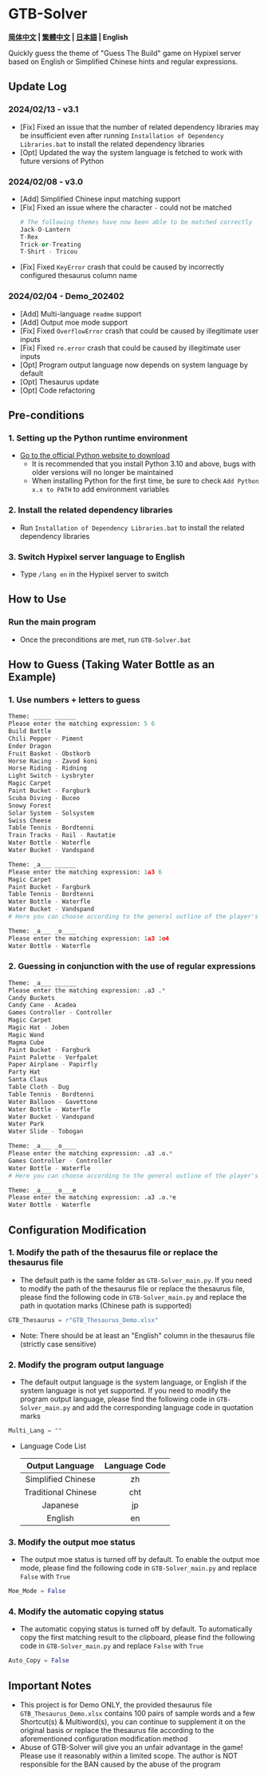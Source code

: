 # GTB-Solver

**[简体中文](./readme_zh.md) | [繁體中文](./readme_cht.md) | [日本語](./readme_jp.md) | English**

Quickly guess the theme of "Guess The Build" game on Hypixel server based on English or Simplified Chinese hints and regular expressions.  

## Update Log
### 2024/02/13 - v3.1
- \[Fix\] Fixed an issue that the number of related dependency libraries may be insufficient even after running `Installation of Dependency Libraries.bat` to install the related dependency libraries  
- \[Opt\] Updated the way the system language is fetched to work with future versions of Python  
### 2024/02/08 - v3.0
- \[Add\] Simplified Chinese input matching support  
- \[Fix\] Fixed an issue where the character `-` could not be matched  
  ``` Python
  # The following themes have now been able to be matched correctly
  Jack-O-Lantern
  T-Rex
  Trick-or-Treating
  T-Shirt - Tricou
  ```
- \[Fix\] Fixed `KeyError` crash that could be caused by incorrectly configured thesaurus column name  
### 2024/02/04 - Demo_202402
- \[Add\] Multi-language `readme` support  
- \[Add\] Output moe mode support  
- \[Fix\] Fixed `OverflowError` crash that could be caused by illegitimate user inputs  
- \[Fix\] Fixed `re.error` crash that could be caused by illegitimate user inputs  
- \[Opt\] Program output language now depends on system language by default  
- \[Opt\] Thesaurus update  
- \[Opt\] Code refactoring  

## Pre-conditions
### 1. Setting up the Python runtime environment
- [Go to the official Python website to download](https://www.python.org/downloads/ "Python Source Releases")  
  - It is recommended that you install Python 3.10 and above, bugs with older versions will no longer be maintained  
  - When installing Python for the first time, be sure to check `Add Python x.x to PATH` to add environment variables  
### 2. Install the related dependency libraries
- Run `Installation of Dependency Libraries.bat` to install the related dependency libraries  
### 3. Switch Hypixel server language to English
- Type `/lang en` in the Hypixel server to switch  

## How to Use
### Run the main program
- Once the preconditions are met, run `GTB-Solver.bat`  

## How to Guess (Taking Water Bottle as an Example)
### 1. Use numbers + letters to guess
``` Python
Theme: _____ ______
Please enter the matching expression: 5 6
Build Battle
Chili Pepper - Piment
Ender Dragon
Fruit Basket - Obstkorb
Horse Racing - Zavod koni
Horse Riding - Ridning
Light Switch - Lysbryter
Magic Carpet
Paint Bucket - Fargburk
Scuba Diving - Buceo
Snowy Forest
Solar System - Solsystem
Swiss Cheese
Table Tennis - Bordtenni
Train Tracks - Rail - Rautatie
Water Bottle - Waterfle
Water Bucket - Vandspand

Theme: _a___ ______
Please enter the matching expression: 1a3 6
Magic Carpet
Paint Bucket - Fargburk
Table Tennis - Bordtenni
Water Bottle - Waterfle
Water Bucket - Vandspand
# Here you can choose according to the general outline of the player's building

Theme: _a___ _o____
Please enter the matching expression: 1a3 1o4
Water Bottle - Waterfle
```
### 2. Guessing in conjunction with the use of regular expressions
``` Python
Theme: _a___ ______
Please enter the matching expression: .a3 .*
Candy Buckets
Candy Cane - Acadea
Games Controller - Controller
Magic Carpet
Magic Hat - Joben
Magic Wand
Magma Cube
Paint Bucket - Fargburk
Paint Palette - Verfpalet
Paper Airplane - Papirfly
Party Hat
Santa Claus
Table Cloth - Dug
Table Tennis - Bordtenni
Water Balloon - Gavettone
Water Bottle - Waterfle
Water Bucket - Vandspand
Water Park
Water Slide - Tobogan

Theme: _a___ _o____
Please enter the matching expression: .a3 .o.*
Games Controller - Controller
Water Bottle - Waterfle
# Here you can choose according to the general outline of the player's building

Theme: _a___ _o___e
Please enter the matching expression: .a3 .o.*e
Water Bottle - Waterfle
```

## Configuration Modification
### 1. Modify the path of the thesaurus file or replace the thesaurus file
- The default path is the same folder as `GTB-Solver_main.py`. If you need to modify the path of the thesaurus file or replace the thesaurus file, please find the following code in `GTB-Solver_main.py` and replace the path in quotation marks (Chinese path is supported)  
``` Python
GTB_Thesaurus = r"GTB_Thesaurus_Demo.xlsx"
```
- Note: There should be at least an "English" column in the thesaurus file (strictly case sensitive)  
### 2. Modify the program output language
- The default output language is the system language, or English if the system language is not yet supported. If you need to modify the program output language, please find the following code in `GTB-Solver_main.py` and add the corresponding language code in quotation marks  
``` Python
Multi_Lang = ""
```
- Language Code List  

  | Output Language | Language Code |
  | :----: | :----: |
  | Simplified Chinese | zh |
  | Traditional Chinese | cht |
  | Japanese | jp |
  | English | en |

### 3. Modify the output moe status
- The output moe status is turned off by default. To enable the output moe mode, please find the following code in `GTB-Solver_main.py` and replace `False` with `True`  
``` Python
Moe_Mode = False
```
### 4. Modify the automatic copying status
- The automatic copying status is turned off by default. To automatically copy the first matching result to the clipboard, please find the following code in `GTB-Solver_main.py` and replace `False` with `True`  
``` Python
Auto_Copy = False
```

## Important Notes
- This project is for Demo ONLY, the provided thesaurus file `GTB_Thesaurus_Demo.xlsx` contains 100 pairs of sample words and a few Shortcut(s) & Multiword(s), you can continue to supplement it on the original basis or replace the thesaurus file according to the aforementioned configuration modification method  
- Abuse of GTB-Solver will give you an unfair advantage in the game! Please use it reasonably within a limited scope. The author is NOT responsible for the BAN caused by the abuse of the program  